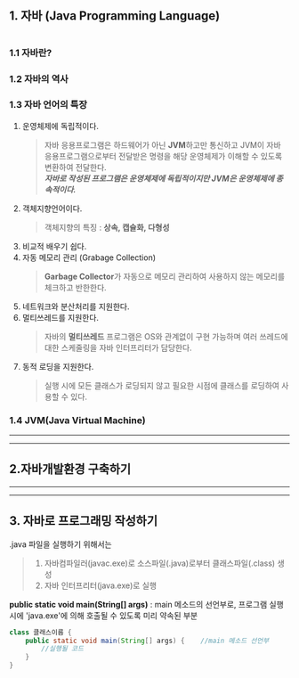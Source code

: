 ## 1. 자바 (Java Programming Language)
#
### 1.1 자바란?
### 1.2 자바의 역사
### 1.3 자바 언어의 특장
1. 운영체제에 독립적이다.
    > 자바 응용프로그램은 하드웨어가 아닌 **JVM**하고만 통신하고 JVM이 자바 응용프로그램으로부터 전달받은 명령을 해당 운영체제가 이해할 수 있도록 변환하여 전달한다.  
    **_자바로 작성된 프로그램은 운영체제에 독립적이지만 JVM은 운영체제에 종속적이다._**
2. 객체지향언어이다.
    > 객체지향의 특징 : **상속, 캡슐화, 다형성**
3. 비교적 배우기 쉽다.
4. 자동 메모리 관리 (Grabage Collection)
    > **Garbage Collector**가 자동으로 메모리 관리하여 사용하지 않는 메모리를 체크하고 반한한다.
5. 네트워크와 분산처리를 지원한다.
6. 멀티쓰레드를 지원한다.
    > 자바의 **멀티쓰레드** 프로그램은 OS와 관계없이 구현 가능하며 여러 쓰레드에 대한 스케줄링을 자바 인터프리터가 담당한다.
7. 동적 로딩을 지원한다.
    > 실행 시에 모든 클래스가 로딩되지 않고 필요한 시점에 클래스를 로딩하여 사용할 수 있다. 

### 1.4 JVM(Java Virtual Machine)
---
---
## 2.자바개발환경 구축하기
---
---
## 3. 자바로 프로그래밍 작성하기 
.java 파일을 실행하기 위해서는  
> 1. 자바컴파일러(javac.exe)로 소스파일(.java)로부터 클래스파일(.class) 생성  
> 2. 자바 인터프리터(java.exe)로 실행

**public static void main(String[] args)**
: main 메소드의 선언부로, 프로그램 실행 시에 'java.exe'에 의해 호출될 수 있도록 미리 약속된 부분
```java
class 클래스이름 {
    public static void main(String[] args) {    //main 메소드 선언부
        //실행될 코드
    }
}
```